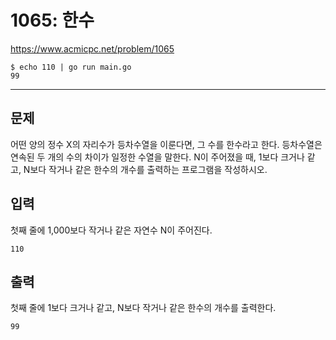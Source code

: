 # 1065: 한수

https://www.acmicpc.net/problem/1065

```
$ echo 110 | go run main.go
99
```

---

## 문제

어떤 양의 정수 X의 자리수가 등차수열을 이룬다면, 그 수를 한수라고 한다.
등차수열은 연속된 두 개의 수의 차이가 일정한 수열을 말한다. N이 주어졌을 때,
1보다 크거나 같고, N보다 작거나 같은 한수의 개수를 출력하는 프로그램을
작성하시오.

## 입력

첫째 줄에 1,000보다 작거나 같은 자연수 N이 주어진다.

```
110
```

## 출력

첫째 줄에 1보다 크거나 같고, N보다 작거나 같은 한수의 개수를 출력한다.

```
99
```
